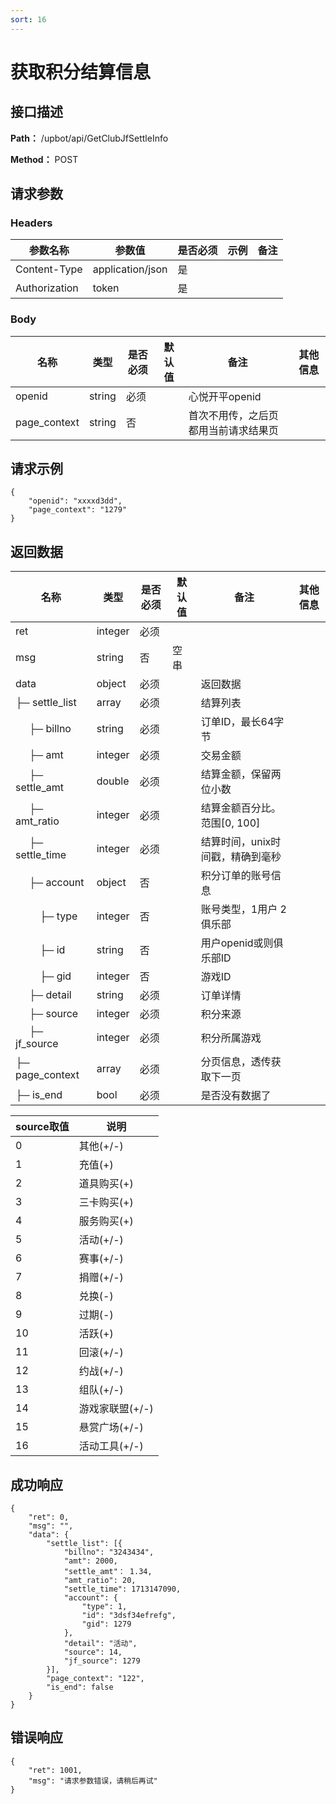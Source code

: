 ```yaml
---
sort: 16
---
```


# 获取积分结算信息

## 接口描述

**Path：** /upbot/api/GetClubJfSettleInfo

**Method：** POST


## 请求参数

### Headers

| 参数名称          | 参数值              | 是否必须 | 示例 | 备注 |
|---------------|------------------|------|----|----|
| Content-Type  | application/json | 是    |    |    |
| Authorization | token            | 是    |    |    |    |

### Body

| 名称                   |      类型      | 是否必须 | 默认值 | 备注                                           | 其他信息                                                 |
|------------------------|---------------|----------|-------|------------------------------------------------|---------------------------------------------------------|
| openid              |     string    |   必须   |       | 心悦开平openid                                        |                                                         |
| page_context        |     string    |   否   |       | 首次不用传，之后页都用当前请求结果页                                        |                                                         |

## 请求示例
```
{
    "openid": "xxxxd3dd",
    "page_context": "1279"
}
```

## 返回数据

|                名称              |           类型         | 是否必须 | 默认值 |       备注                                 |    其他信息     |
|----------------------------------|-----------------------|----------|-------|--------------------------------------------|----------------|
| ret                              |  integer              |   必须   |        |                                           |                |
| msg                              |  string               |    否    |  空串  |                                           |                |
| data                             |  object               |   必须   |        |     返回数据                              |               |
| ├─  settle_list                  |  array         |   必须   |        |  结算列表                          |               |
| &nbsp;&nbsp;&nbsp;&nbsp; ├─  billno  |  string    | 必须   |     | 订单ID，最长64字节     |          |
| &nbsp;&nbsp;&nbsp;&nbsp; ├─  amt  |   integer  | 必须   |     |   交易金额     |          |
| &nbsp;&nbsp;&nbsp;&nbsp; ├─  settle_amt  |   double  | 必须   |     |   结算金额，保留两位小数     |          |
| &nbsp;&nbsp;&nbsp;&nbsp; ├─  amt_ratio  |   integer  | 必须   |     |   结算金额百分比。  范围[0, 100]   |          |
| &nbsp;&nbsp;&nbsp;&nbsp; ├─  settle_time  |   integer  | 必须   |     |   结算时间，unix时间戳，精确到毫秒     |          |
| &nbsp;&nbsp;&nbsp;&nbsp; ├─  account  |   object  | 否   |     |   积分订单的账号信息     |          |
| &nbsp;&nbsp;&nbsp;&nbsp;&nbsp;&nbsp;&nbsp;&nbsp; ├─  type  |   integer  | 否   |     |   账号类型，1用户 2俱乐部     |          |
| &nbsp;&nbsp;&nbsp;&nbsp;&nbsp;&nbsp;&nbsp;&nbsp; ├─  id  |   string  | 否   |     |   用户openid或则俱乐部ID     |          |
| &nbsp;&nbsp;&nbsp;&nbsp;&nbsp;&nbsp;&nbsp;&nbsp; ├─  gid  |   integer  | 否   |     |   游戏ID     |          |
| &nbsp;&nbsp;&nbsp;&nbsp; ├─  detail  |   string  | 必须   |     |   订单详情     |          |
| &nbsp;&nbsp;&nbsp;&nbsp; ├─  source  |   integer  | 必须   |     |   积分来源     |          |
| &nbsp;&nbsp;&nbsp;&nbsp; ├─  jf_source  |   integer  | 必须   |     |   积分所属游戏     |          |
| ├─  page_context                  |  array         |   必须   |        |  分页信息，透传获取下一页                          |               |
| ├─  is_end                        |  bool         |   必须   |        |  是否没有数据了                          |               |


| source取值    | 说明    |
|----------------------|------------|
|  0	|其他(+/-)             |
 |  1	|充值(+)               |
 |  2	|道具购买(+)            |
 |  3	|三卡购买(+)            |
 |  4	|服务购买(+)            |
 |  5	|活动(+/-)             |
 |  6	|赛事(+/-)             |
 |  7	|捐赠(+/-)             |
 |  8	|兑换(-)               |
 |  9	|过期(-)               |
  | 10	|活跃(+)               |
  | 11	|回滚(+/-)             |
  | 12	|约战(+/-)             |
  | 13	|组队(+/-)             |
  | 14	|游戏家联盟(+/-)        |
  | 15	|悬赏广场(+/-)          |
  | 16	|活动工具(+/-)          |

## 成功响应
```
{
    "ret": 0,
    "msg": "",
    "data": {
        "settle_list": [{
            "billno": "3243434",
            "amt": 2000,
            "settle_amt"： 1.34,
            "amt_ratio": 20,
            "settle_time": 1713147090,
            "account": {
                "type": 1,
                "id": "3dsf34efrefg",
                "gid": 1279
            },
            "detail": "活动",
            "source": 14,
            "jf_source": 1279
        }],
        "page_context": "122",
        "is_end": false
    }
}
```

## 错误响应
```
{
    "ret": 1001,
    "msg": "请求参数错误，请稍后再试"
}
```

